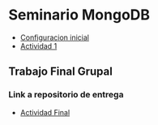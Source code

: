 # Seminario MongoDB

- [Configuracion inicial](./practica/config.md)
- [Actividad 1](./practica/tp1.md)

## Trabajo Final Grupal
### Link a repositorio de entrega
- [Actividad Final](github.com/matiasgandara/MongoDb-Code)